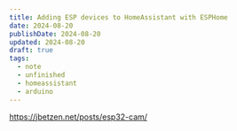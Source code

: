```yaml
---
title: Adding ESP devices to HomeAssistant with ESPHome
date: 2024-08-20
publishDate: 2024-08-20
updated: 2024-08-20
draft: true
tags:
  - note
  - unfinished
  - homeassistant
  - arduino
---
```

 
https://jbetzen.net/posts/esp32-cam/